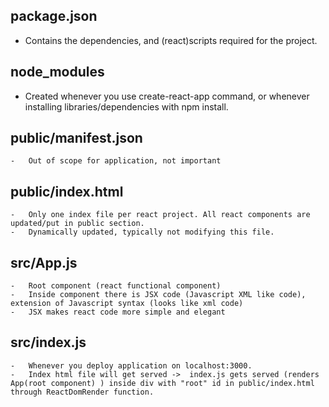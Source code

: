 ## package.json

- Contains the dependencies, and (react)scripts required for the project.

## node_modules

- Created whenever you use create-react-app command, or whenever installing libraries/dependencies with npm install.

## public/manifest.json

    -   Out of scope for application, not important

## public/index.html

    -   Only one index file per react project. All react components are updated/put in public section. 
    -   Dynamically updated, typically not modifying this file.

## src/App.js

    -   Root component (react functional component)
    -   Inside component there is JSX code (Javascript XML like code), extension of Javascript syntax (looks like xml code)
    -   JSX makes react code more simple and elegant

## src/index.js

    -   Whenever you deploy application on localhost:3000.
    -   Index html file will get served ->  index.js gets served (renders App(root component) ) inside div with "root" id in public/index.html through ReactDomRender function.

